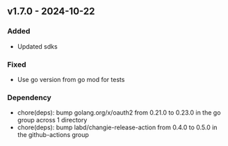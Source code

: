 ## v1.7.0 - 2024-10-22
### Added
* Updated sdks
### Fixed
* Use go version from go mod for tests
### Dependency
* chore(deps): bump golang.org/x/oauth2 from 0.21.0 to 0.23.0 in the go group across 1 directory
* chore(deps): bump labd/changie-release-action from 0.4.0 to 0.5.0 in the github-actions group

